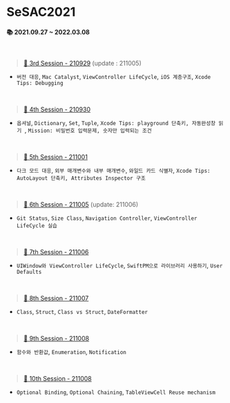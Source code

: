# SeSAC2021

#### 📚 2021.09.27 ~ 2022.03.08 ####   

<br>

> [🌱 3rd Session - 210929](./TIL/day3-210929.md) (update : 211005)

* `버전 대응`, `Mac Catalyst`, `ViewController LifeCycle`, `iOS 계층구조`, `Xcode Tips: Debugging `  

<br>

> [🌱 4th Session - 210930](./TIL/day4-210930.md)

* `옵셔널`, `Dictionary`, `Set`, `Tuple`, `Xcode Tips: playground 단축키, 자동완성창 읽기 `, `Mission: 비밀번호 입력문제, 숫자만 입력되는 조건`  

<br>

> [🌱 5th Session - 211001](./TIL/day5-211001.md)

* `다크 모드 대응`, `외부 매개변수와 내부 매개변수`, `와일드 카드 식별자`,  `Xcode Tips: AutoLayout 단축키, Attributes Inspector 구조 `  

<br>

> [🌱 6th Session - 211005](./TIL/day6-211005.md) (update: 211006)

* `Git Status`, `Size Class`, `Navigation Controller`, `ViewController LifeCycle 실습`

<br>

> [🌱 7th Session - 211006](./TIL/day7-211006.md) 

* `UIWindow와 ViewController LifeCycle`, `SwiftPM으로 라이브러리 사용하기`, `User Defaults`

<br>

> [🌱 8th Session - 211007](./TIL/day8-211007.md) 

* `Class`, `Struct`, `Class vs Struct`, `DateFormatter`

<br>

> [🌱 9th Session - 211008](./TIL/day9-211008.md) 

* `함수와 반환값`, `Enumeration`, `Notification`

<br>

> [🌱 10th Session - 211008](./TIL/day10-211012.md) 

* `Optional Binding`, `Optional Chaining`, `TableViewCell Reuse mechanism`

<br>



